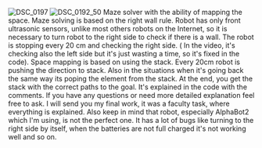 ![DSC_0197](https://user-images.githubusercontent.com/62598112/131334293-bc97e16d-88ac-4676-969a-a1d22cd55d9d.jpg)
![DSC_0192_50](https://user-images.githubusercontent.com/62598112/131334302-4ec22eb9-c8fc-44ef-b650-530e9ae7e54a.jpg)
Maze solver with the ability of mapping the space. Maze solving is based on the right wall rule. Robot has only front ultrasonic sensors, unlike most others robots on the Internet,
so it is necessary to turn robot to the right side to check if there is a wall. The robot is stopping every 20 cm and checking the right side. ( In the video, it's checking also 
the left side but it's just wasting a time, so it's fixed in the code).
Space mapping is based on using the stack. Every 20cm robot is pushing the direction to stack. Also in the situations when it's going back the same way 
its poping the element from the stack. At the end, you get the stack with the correct paths to the goal. It's explained in the code with the comments. If you have any questions
or need more detailed explanation feel free to ask. I will send you my final work, it was a faculty task, where everything is explained. Also keep in mind that robot, especially 
AlphaBot2 which I'm using, is not the perfect one. It has a lot of bugs like turning to the right side by itself, when the batteries are not full charged it's not working well 
and so on.
